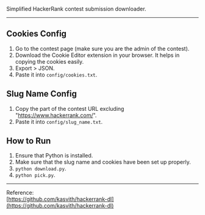 Simplified HackerRank contest submission downloader.

---

## Cookies Config
1. Go to the contest page (make sure you are the admin of the contest).
2. Download the Cookie Editor extension in your browser. It helps in copying the cookies easily.
3. Export > JSON.
4. Paste it into `config/cookies.txt`.

## Slug Name Config
1. Copy the part of the contest URL excluding "https://www.hackerrank.com/".
2. Paste it into `config/slug_name.txt`.

## How to Run
1. Ensure that Python is installed.
2. Make sure that the slug name and cookies have been set up properly.
3. `python download.py`.
4. `python pick.py`.

---

Reference:  
[https://github.com/kasvith/hackerrank-dl](https://github.com/kasvith/hackerrank-dl)